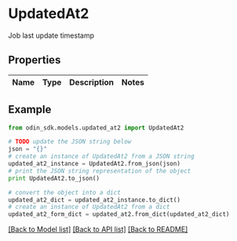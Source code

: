 # UpdatedAt2

Job last update timestamp

## Properties

Name | Type | Description | Notes
------------ | ------------- | ------------- | -------------

## Example

```python
from odin_sdk.models.updated_at2 import UpdatedAt2

# TODO update the JSON string below
json = "{}"
# create an instance of UpdatedAt2 from a JSON string
updated_at2_instance = UpdatedAt2.from_json(json)
# print the JSON string representation of the object
print UpdatedAt2.to_json()

# convert the object into a dict
updated_at2_dict = updated_at2_instance.to_dict()
# create an instance of UpdatedAt2 from a dict
updated_at2_form_dict = updated_at2.from_dict(updated_at2_dict)
```
[[Back to Model list]](../README.md#documentation-for-models) [[Back to API list]](../README.md#documentation-for-api-endpoints) [[Back to README]](../README.md)


